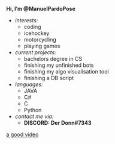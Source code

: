**Hi, I’m @ManuelPardoPose**

- *interests:* 
  - coding
  - icehockey
  - motorcycling
  - playing games
- *current projects:*
  - bachelors degree in CS
  - finishing my unfinished bots
  - finishing my algo visualisation tool
  - finishing a DB script
- *languages:*
  - JAVA
  - C#
  - C
  - Python
- *contact me via:*
  - **DISCORD: Der Donn#7343**

[a good video](https://youtu.be/-g03jC71GBw)
